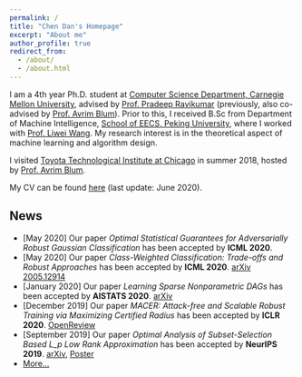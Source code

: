```yaml
---
permalink: /
title: "Chen Dan's Homepage"
excerpt: "About me"
author_profile: true
redirect_from: 
  - /about/
  - /about.html
---
```


I am a 4th year Ph.D. student at [Computer Science Department, Carnegie Mellon University](https://www.csd.cs.cmu.edu/), advised by [Prof. Pradeep Ravikumar](https://www.cs.cmu.edu/~pradeepr/) (previously, also co-advised by  [Prof. Avrim Blum](https://ttic.uchicago.edu/~avrim/)). Prior to this, I received B.Sc from Department of Machine Intelligence, [School of EECS, Peking University](http://eecs.pku.edu.cn/Home/HOME.htm), where I worked with [Prof. Liwei Wang](http://www.cis.pku.edu.cn/faculty/vision/wangliwei/index.htm). My research interest is in the theoretical aspect of machine learning and algorithm design.

I visited [Toyota Technological Institute at Chicago](https://www.ttic.edu/) in summer 2018, hosted by [Prof. Avrim Blum](https://ttic.uchicago.edu/~avrim/).

My CV can be found [here](https://chendancmu.github.io/files/CV.pdf) (last update: June 2020). 

## News

- [May 2020] Our paper *Optimal Statistical Guarantees for Adversarially Robust Gaussian Classification* has been accepted by **ICML 2020**.
- [May 2020] Our paper *Class-Weighted Classification: Trade-offs and Robust Approaches* has been accepted by **ICML 2020**. [arXiv 2005.12914](https://arxiv.org/abs/2005.12914)
- [January 2020] Our paper *Learning Sparse Nonparametric DAGs* has been accepted by **AISTATS 2020**. [arXiv](http://arxiv.org/abs/1909.13189)
- [December 2019] Our paper *MACER: Attack-free and Scalable Robust Training via Maximizing Certified Radius* has been accepted by **ICLR 2020**. [OpenReview](https://openreview.net/forum?id=rJx1Na4Fwr)
- [September 2019] Our paper *Optimal Analysis of Subset-Selection Based L_p Low Rank Approximation* has been accepted by **NeurIPS 2019**. [arXiv](https://arxiv.org/abs/1910.13618), [Poster](https://chendancmu.github.io/files/NeurIPS_Lp_poster.pdf)
- [More...](https://chendancmu.github.io/news/)

